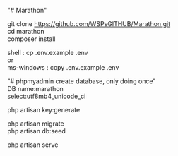 "# Marathon"

git clone https://github.com/WSPsGITHUB/Marathon.git<br/>
cd marathon<br/>
composer install<br/>

shell : cp .env.example .env<br/>
or<br/>
ms-windows : copy .env.example .env<br/>

"# phpmyadmin create database, only doing once"<br/>
DB name:marathon<br/>
select:utf8mb4_unicode_ci<br/>

php artisan key:generate<br/>

<!--無資料庫時才輸入下兩行-->
php artisan migrate<br/>
php artisan db:seed<br/>

php artisan serve<br/>
